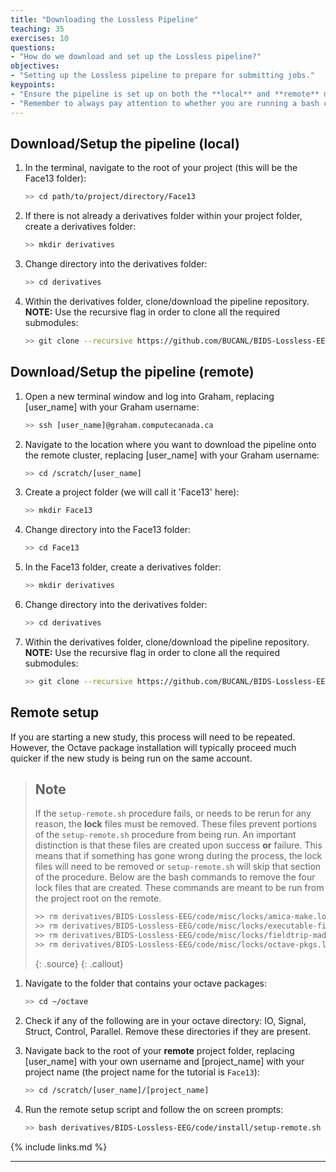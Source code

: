 ```yaml
---
title: "Downloading the Lossless Pipeline"
teaching: 35
exercises: 10
questions:
- "How do we download and set up the Lossless pipeline?"
objectives:
- "Setting up the Lossless pipeline to prepare for submitting jobs."
keypoints:
- "Ensure the pipeline is set up on both the **local** and **remote** machine."
- "Remember to always pay attention to whether you are running a bash command on your **local** machine versus the **remote** computer cluster."
---
```


## Download/Setup the pipeline (local)

1. In the terminal, navigate to the root of your project (this will be the Face13 folder):

    ```bash
    >> cd path/to/project/directory/Face13
    ```

2. If there is not already a derivatives folder within your project folder, create a derivatives folder:

    ```bash
    >> mkdir derivatives
    ```

3. Change directory into the derivatives folder:
    
    ```bash
    >> cd derivatives
    ```

4. Within the derivatives folder, clone/download the pipeline repository. **NOTE:** Use the recursive flag in order to clone all the required submodules:

    ```bash
    >> git clone --recursive https://github.com/BUCANL/BIDS-Lossless-EEG.git
    ```

## Download/Setup the pipeline (remote)

1. Open a new terminal window and log into Graham, replacing [user_name] with your Graham username:

    ```bash
    >> ssh [user_name]@graham.computecanada.ca
    ```

2. Navigate to the location where you want to download the pipeline onto the remote cluster, replacing [user_name] with your Graham username:

    ```bash
	>> cd /scratch/[user_name]
    ```

3. Create a project folder (we will call it 'Face13' here):

    ```bash
    >> mkdir Face13
    ```

4. Change directory into the Face13 folder:

    ```bash
    >> cd Face13
    ```

5. In the Face13 folder, create a derivatives folder: 

    ```bash
    >> mkdir derivatives
    ```

6. Change directory into the derivatives folder:

    ```bash
    >> cd derivatives
    ```

7. Within the derivatives folder, clone/download the pipeline repository. **NOTE:** Use the recursive flag in order to clone all the required submodules:

    ```bash
    >> git clone --recursive https://github.com/BUCANL/BIDS-Lossless-EEG.git
    ```

## Remote setup

If you are starting a new study, this process will need to be repeated. However, the Octave package installation will typically proceed much quicker if the new study is being run on the same account. 

> ## Note 
> If the `setup-remote.sh` procedure fails, or needs to be rerun for any reason, the **lock** files must be removed. These files prevent portions of the `setup-remote.sh` procedure from being run. An important distinction is that these files are created upon success **or** failure. This means that if something has gone wrong during the process, the lock files will need to be removed or `setup-remote.sh` will skip that section of the procedure. Below are the bash commands to remove the four lock files that are created. These commands are meant to be run from the project root on the remote.
>
> ```bash
> >> rm derivatives/BIDS-Lossless-EEG/code/misc/locks/amica-make.lock
> >> rm derivatives/BIDS-Lossless-EEG/code/misc/locks/executable-files.lock
> >> rm derivatives/BIDS-Lossless-EEG/code/misc/locks/fieldtrip-made.lock
> >> rm derivatives/BIDS-Lossless-EEG/code/misc/locks/octave-pkgs.lock
> ```
>
>{: .source}
{: .callout}

1. Navigate to the folder that contains your octave packages:

    ```bash
    >> cd ~/octave
    ```

2. Check if any of the following are in your octave directory: IO, Signal, Struct, Control, Parallel. Remove these directories if they are present.

3. Navigate back to the root of your **remote** project folder, replacing [user_name] with your own username and [project_name] with your project name (the project name for the tutorial is `Face13`):

    ```bash
    >> cd /scratch/[user_name]/[project_name]
    ```

4. Run the remote setup script and follow the on screen prompts:

    ```bash
    >> bash derivatives/BIDS-Lossless-EEG/code/install/setup-remote.sh
    ```

{% include links.md %}

---

